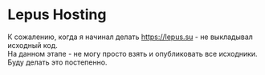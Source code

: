 # Lepus Hosting
К сожалению, когда я начинал делать https://lepus.su - не выкладывал исходный код.<br/>
На данном этапе - не могу просто взять и опубликовать все исходники. Буду делать это постепенно.<br/>
